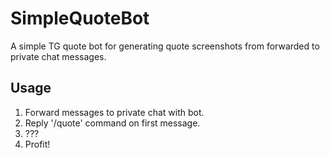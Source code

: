# SimpleQuoteBot
A simple TG quote bot for generating quote screenshots from forwarded to private chat messages.

## Usage

1. Forward messages to private chat with bot.
2. Reply '/quote' command on first message.
3. ???
4. Profit!
